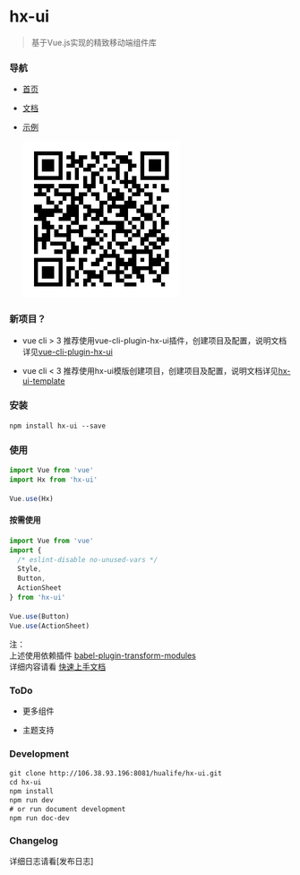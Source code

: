 # hx-ui

> 基于Vue.js实现的精致移动端组件库

### 导航

- [首页](http://sales-int.ihxlife.com/hualifeui/docs/index.html)
- [文档](http://sales-int.ihxlife.com/hualifeui/docs/index.html#/zh-CN)
- [示例](http://sales-int.ihxlife.com/hualifeui/docs/index.html#/zh-CN/example)

  ![示例二维码](./assets/example-qr.png)

### 新项目？

- vue cli > 3
  推荐使用vue-cli-plugin-hx-ui插件，创建项目及配置，说明文档详见[vue-cli-plugin-hx-ui](http://106.38.93.196:8081/hualife/vue-cli-plugin-hx-ui)

- vue cli < 3
  推荐使用hx-ui模版创建项目，创建项目及配置，说明文档详见[hx-ui-template](http://106.38.93.196:8081/hualife/hx-ui-template)

### 安装

```shell
npm install hx-ui --save
```

### 使用

```js
import Vue from 'vue'
import Hx from 'hx-ui'

Vue.use(Hx)
```

#### 按需使用

```js
import Vue from 'vue'
import {
  /* eslint-disable no-unused-vars */
  Style,
  Button,
  ActionSheet
} from 'hx-ui'

Vue.use(Button)
Vue.use(ActionSheet)
```

注：  
上述使用依赖插件 [babel-plugin-transform-modules](https://www.npmjs.com/package/babel-plugin-transform-modules)  
详细内容请看 [快速上手文档](http://sales-int.ihxlife.com/hualifeui/docs/index.html#/zh-CN/docs/quick-start)

### ToDo

- 更多组件

- 主题支持

### Development

```shell
git clone http://106.38.93.196:8081/hualife/hx-ui.git
cd hx-ui
npm install
npm run dev
# or run document development
npm run doc-dev
```

### Changelog

详细日志请看[发布日志]

